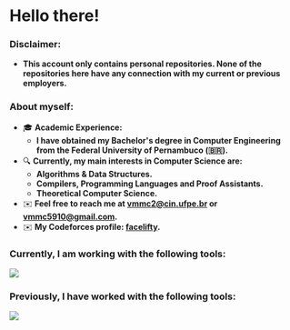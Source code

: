 Hello there!
=====================================================================================================================================================

<!--Software Engineer
--------------------------------------------------------------------------------
-->
### Disclaimer:
* __This account only contains personal repositories. None of the repositories here have any connection with my current or previous employers.__

### About myself:
* 🎓 __Academic Experience:__
  * __I have obtained my Bachelor's degree in Computer Engineering from the Federal University of Pernambuco (🇧🇷).__
* 🔍 __Currently, my main interests in Computer Science are:__
  * __Algorithms & Data Structures.__
  * __Compilers, Programming Languages and Proof Assistants.__
  * __Theoretical Computer Science.__
* ✉️  __Feel free to reach me at [vmmc2@cin.ufpe.br](mailto:vmmc2@cin.ufpe.br) or [vmmc5910@gmail.com](mailto:vmmc5910@gmail.com).__
* ✉️  __My Codeforces profile: [facelifty](https://codeforces.com/profile/facelifty).__

### Currently, I am working with the following tools:
<p align="left">
  <a href="https://skillicons.dev">
    <img src="https://skillicons.dev/icons?i=cpp,python,cmake,opencv,docker,git,github,gitlab" />
  </a>
</p>

### Previously, I have worked with the following tools:
<p align="left">
  <a href="https://skillicons.dev">
    <img src="https://skillicons.dev/icons?i=ts,js,html,css,react,tailwind,django,express,postgresql" />
  </a>
</p>
